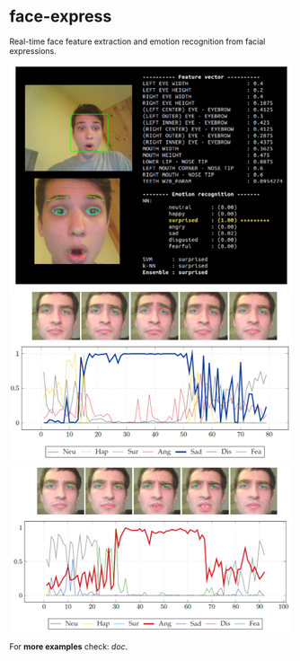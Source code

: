 # face-express

Real-time face feature extraction and emotion recognition from facial expressions.

<p align="center">
<img src="./doc/ex3.png" width="640">


<img src="./doc/ex2.png" width="640">


<img src="./doc/ex1.png" width="640">
</p>

For **more examples** check: *doc*.
